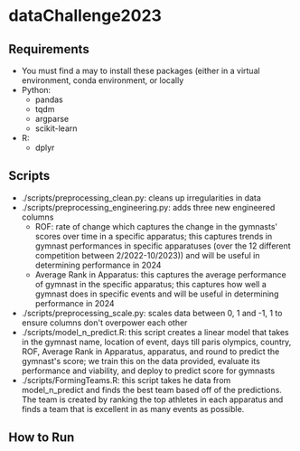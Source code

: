 # dataChallenge2023

## Requirements
- You must find a may to install these packages (either in a virtual environment, conda environment, or locally
- Python:
	- pandas
	- tqdm
	- argparse
	- scikit-learn
- R:
	- dplyr

## Scripts
- ./scripts/preprocessing_clean.py: cleans up irregularities in data
- ./scripts/preprocessing_engineering.py: adds three new engineered columns
	- ROF: rate of change which captures the change in the gymnasts' scores over time in a specific apparatus; this captures trends in gymnast performances in specific apparatuses (over the 12 different competition between 2/2022-10/2023)) and will be useful in determining performance in 2024
	- Average Rank in Apparatus: this captures the average performance of gymnast in the specific apparatus; this captures how well a gymnast does in specific events and will be useful in determining performance in 2024
- ./scripts/preprocessing_scale.py: scales data between 0, 1 and -1, 1 to ensure columns don't overpower each other
- ./scripts/model_n_predict.R: this script creates a linear model that takes in the gymnast name, location of event, days till paris olympics, country, ROF, Average Rank in Apparatus, apparatus, and round to predict the gymnast's score; we train this on the data provided, evaluate its performance and viability, and deploy to predict score for gymnasts
- ./scripts/FormingTeams.R: this script takes he data from model_n_predict and finds the best team based off of the predictions. The team is created by ranking the top athletes in each apparatus and finds a team that is excellent in as many events as possible.
## How to Run
```

```

```
```

```
```

```
```
